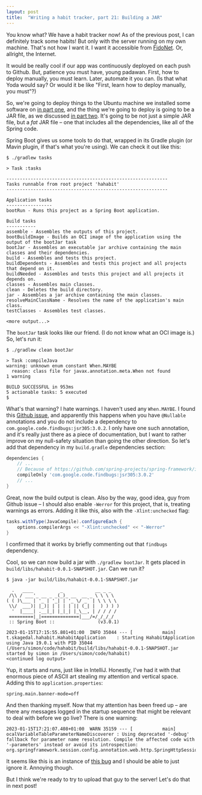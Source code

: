 ```yaml
---
layout: post
title:  "Writing a habit tracker, part 21: Building a JAR"
---
```

You know what? We have a habit tracker now! As of the previous post, I can definitely track some habits! But only with the server running on my own machine. That's not how I want it. I want it accessible from [FidoNet](https://en.wikipedia.org/wiki/FidoNet). Or, allright, the Internet. 

It would be really cool if our app was continuously deployed on each push to Github. But, patience you must have, young padawan. First, how to deploy manually, you must learn. Later, automate it you can. (Is that what Yoda would say? Or would it be like "First, learn how to deploy manually, you must"?)

So, we're going to deploy things to the Ubuntu machine we installed some software on [in part one](/2023/01/01/writing-a-habit-tracker.html), and the thing we're going to deploy is going to be a JAR file, as we discussed [in part two](https://blog.skagedal.tech/2023/01/02/habit-tracker-part-two-spring-boot.html). It's going to be not just a simple JAR file, but a _fat_ JAR file – one that includes all the dependencies, like all of the Spring code. 

Spring Boot gives us some tools to do that, wrapped in its Gradle plugin (or Mavin plugin, if that's what you're using). We can check it out like this:

```shell
$ ./gradlew tasks

> Task :tasks

------------------------------------------------------------
Tasks runnable from root project 'hahabit'
------------------------------------------------------------

Application tasks
-----------------
bootRun - Runs this project as a Spring Boot application.

Build tasks
-----------
assemble - Assembles the outputs of this project.
bootBuildImage - Builds an OCI image of the application using the output of the bootJar task
bootJar - Assembles an executable jar archive containing the main classes and their dependencies.
build - Assembles and tests this project.
buildDependents - Assembles and tests this project and all projects that depend on it.
buildNeeded - Assembles and tests this project and all projects it depends on.
classes - Assembles main classes.
clean - Deletes the build directory.
jar - Assembles a jar archive containing the main classes.
resolveMainClassName - Resolves the name of the application's main class.
testClasses - Assembles test classes.

<more output...>
```

The `bootJar` task looks like our friend. (I do not know what an OCI image is.) So, let's run it:

```shell
$ ./gradlew clean bootJar

> Task :compileJava
warning: unknown enum constant When.MAYBE
  reason: class file for javax.annotation.meta.When not found
1 warning

BUILD SUCCESSFUL in 953ms
5 actionable tasks: 5 executed
$
```

What's that warning? I hate warnings. I haven't used any `When.MAYBE`. I found this [Github issue](https://github.com/spring-projects/spring-framework/issues/25095), and apparently this happens when you have `@Nullable` annotations and you do not include a dependency to `com.google.code.findbugs:jsr305:3.0.2`. I only have one such annotation, and it's really just there as a piece of documentation, but I want to rather improve on my null-safety situation than going the other direction. So let's add that dependency in my `build.gradle` dependencies section:

```groovy
dependencies {
    // ...
    // Because of https://github.com/spring-projects/spring-framework/issues/25095
    compileOnly 'com.google.code.findbugs:jsr305:3.0.2'
    // ... 
}
```

Great, now the build output is clean. Also by the way, good idea, guy from Github issue – I should also enable `-Werror` for this project, that is, treating warnings as errors. Adding it like this, also with the `-Xlint:unchecked` flag:

```groovy
tasks.withType(JavaCompile).configureEach {
    options.compilerArgs << "-Xlint:unchecked" << "-Werror"
}
```

I confirmed that it works by briefly commenting out that `findbugs` dependency. 

Cool, so we can now build a jar with `./gradlew bootJar`. It gets placed in `build/libs/hahabit-0.0.1-SNAPSHOT.jar`. Can we run it?

```shell
$ java -jar build/libs/hahabit-0.0.1-SNAPSHOT.jar

  .   ____          _            __ _ _
 /\\ / ___'_ __ _ _(_)_ __  __ _ \ \ \ \
( ( )\___ | '_ | '_| | '_ \/ _` | \ \ \ \
 \\/  ___)| |_)| | | | | || (_| |  ) ) ) )
  '  |____| .__|_| |_|_| |_\__, | / / / /
 =========|_|==============|___/=/_/_/_/
 :: Spring Boot ::                (v3.0.1)

2023-01-15T17:15:55.801+01:00  INFO 35044 --- [           main] t.skagedal.hahabit.HahabitApplication    : Starting HahabitApplication using Java 19.0.1 with PID 35044 (/Users/simon/code/hahabit/build/libs/hahabit-0.0.1-SNAPSHOT.jar started by simon in /Users/simon/code/hahabit)
<continued log output>
```

Yup, it starts and runs, just like in IntelliJ. Honestly, I've had it with that enormous piece of ASCII art stealing my attention and vertical space. Adding this to `application.properties`:

```properties
spring.main.banner-mode=off
```

And then thanking myself. Now that my attention has been freed up – are there any messages logged in the startup sequence that might be relevant to deal with before we go live? There is one warning:

```
2023-01-15T17:21:07.408+01:00  WARN 35159 --- [           main] ocalVariableTableParameterNameDiscoverer : Using deprecated '-debug' fallback for parameter name resolution. Compile the affected code with '-parameters' instead or avoid its introspection: org.springframework.session.config.annotation.web.http.SpringHttpSessionConfiguration
```

It seems like this is an instance of [this bug](https://github.com/spring-projects/spring-framework/issues/29612#issuecomment-1333705627) and I should be able to just ignore it. Annoying though.

But I think we're ready to try to upload that guy to the server! Let's do that in next post! 
